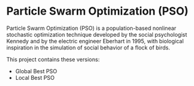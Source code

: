 # Particle Swarm Optimization (PSO)

Particle Swarm Optimization (PSO) is a population-based nonlinear stochastic optimization technique developed by the social psychologist Kennedy and by the electric engineer Eberhart in 1995, with biological inspiration in the simulation of social behavior of a flock of birds.

This project contains these versions:
* Global Best PSO
* Local Best PSO
